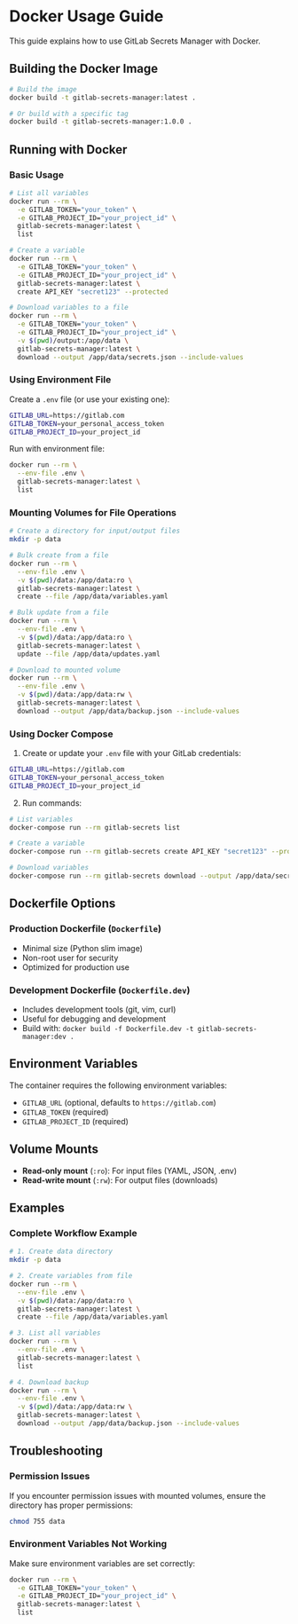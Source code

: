 # Docker Usage Guide

This guide explains how to use GitLab Secrets Manager with Docker.

## Building the Docker Image

```bash
# Build the image
docker build -t gitlab-secrets-manager:latest .

# Or build with a specific tag
docker build -t gitlab-secrets-manager:1.0.0 .
```

## Running with Docker

### Basic Usage

```bash
# List all variables
docker run --rm \
  -e GITLAB_TOKEN="your_token" \
  -e GITLAB_PROJECT_ID="your_project_id" \
  gitlab-secrets-manager:latest \
  list

# Create a variable
docker run --rm \
  -e GITLAB_TOKEN="your_token" \
  -e GITLAB_PROJECT_ID="your_project_id" \
  gitlab-secrets-manager:latest \
  create API_KEY "secret123" --protected

# Download variables to a file
docker run --rm \
  -e GITLAB_TOKEN="your_token" \
  -e GITLAB_PROJECT_ID="your_project_id" \
  -v $(pwd)/output:/app/data \
  gitlab-secrets-manager:latest \
  download --output /app/data/secrets.json --include-values
```

### Using Environment File

Create a `.env` file (or use your existing one):

```bash
GITLAB_URL=https://gitlab.com
GITLAB_TOKEN=your_personal_access_token
GITLAB_PROJECT_ID=your_project_id
```

Run with environment file:

```bash
docker run --rm \
  --env-file .env \
  gitlab-secrets-manager:latest \
  list
```

### Mounting Volumes for File Operations

```bash
# Create a directory for input/output files
mkdir -p data

# Bulk create from a file
docker run --rm \
  --env-file .env \
  -v $(pwd)/data:/app/data:ro \
  gitlab-secrets-manager:latest \
  create --file /app/data/variables.yaml

# Bulk update from a file
docker run --rm \
  --env-file .env \
  -v $(pwd)/data:/app/data:ro \
  gitlab-secrets-manager:latest \
  update --file /app/data/updates.yaml

# Download to mounted volume
docker run --rm \
  --env-file .env \
  -v $(pwd)/data:/app/data:rw \
  gitlab-secrets-manager:latest \
  download --output /app/data/backup.json --include-values
```

### Using Docker Compose

1. Create or update your `.env` file with your GitLab credentials:

```bash
GITLAB_URL=https://gitlab.com
GITLAB_TOKEN=your_personal_access_token
GITLAB_PROJECT_ID=your_project_id
```

2. Run commands:

```bash
# List variables
docker-compose run --rm gitlab-secrets list

# Create a variable
docker-compose run --rm gitlab-secrets create API_KEY "secret123" --protected

# Download variables
docker-compose run --rm gitlab-secrets download --output /app/data/secrets.json --include-values
```

## Dockerfile Options

### Production Dockerfile (`Dockerfile`)

- Minimal size (Python slim image)
- Non-root user for security
- Optimized for production use

### Development Dockerfile (`Dockerfile.dev`)

- Includes development tools (git, vim, curl)
- Useful for debugging and development
- Build with: `docker build -f Dockerfile.dev -t gitlab-secrets-manager:dev .`

## Environment Variables

The container requires the following environment variables:

- `GITLAB_URL` (optional, defaults to `https://gitlab.com`)
- `GITLAB_TOKEN` (required)
- `GITLAB_PROJECT_ID` (required)

## Volume Mounts

- **Read-only mount** (`:ro`): For input files (YAML, JSON, .env)
- **Read-write mount** (`:rw`): For output files (downloads)

## Examples

### Complete Workflow Example

```bash
# 1. Create data directory
mkdir -p data

# 2. Create variables from file
docker run --rm \
  --env-file .env \
  -v $(pwd)/data:/app/data:ro \
  gitlab-secrets-manager:latest \
  create --file /app/data/variables.yaml

# 3. List all variables
docker run --rm \
  --env-file .env \
  gitlab-secrets-manager:latest \
  list

# 4. Download backup
docker run --rm \
  --env-file .env \
  -v $(pwd)/data:/app/data:rw \
  gitlab-secrets-manager:latest \
  download --output /app/data/backup.json --include-values
```

## Troubleshooting

### Permission Issues

If you encounter permission issues with mounted volumes, ensure the directory has proper permissions:

```bash
chmod 755 data
```

### Environment Variables Not Working

Make sure environment variables are set correctly:

```bash
docker run --rm \
  -e GITLAB_TOKEN="your_token" \
  -e GITLAB_PROJECT_ID="your_project_id" \
  gitlab-secrets-manager:latest \
  list
```
